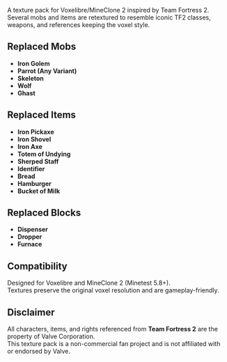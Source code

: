 A texture pack for Voxelibre/MineClone 2 inspired by Team Fortress 2.  
Several mobs and items are retextured to resemble iconic TF2 classes, weapons, and references keeping the voxel style.

## Replaced Mobs

- **Iron Golem** 
- **Parrot (Any Variant)** 
- **Skeleton**   
- **Wolf** 
- **Ghast**
 
## Replaced Items

- **Iron Pickaxe**
- **Iron Shovel** 
- **Iron Axe** 
- **Totem of Undying**  
- **Sherped Staff** 
- **Identifier** 
- **Bread** 
- **Hamburger** 
- **Bucket of Milk**

## Replaced Blocks

- **Dispenser** 
- **Dropper**
- **Furnace**

## Compatibility

Designed for Voxelibre and MineClone 2 (Minetest 5.8+).  
Textures preserve the original voxel resolution and are gameplay-friendly.

## Disclaimer

All characters, items, and rights referenced from **Team Fortress 2** are the property of Valve Corporation.  
This texture pack is a non-commercial fan project and is not affiliated with or endorsed by Valve.

